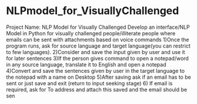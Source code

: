 # NLPmodel_for_VisuallyChallenged

Project Name: NLP Model for Visually Challenged
Develop an interface/NLP Model in Python for visually challenged 
people/illiterate people where emails can be sent with attachments based on 
voice commands
1)Once the program runs, ask for source language and target language(you can 
restrict to
few languages).
2)Consider and save the input given by user and use it for later sentences
3)If the person gives command to open a notepad/word in any source 
language, translate
it to English and open a notepad
4)Convert and save the sentences given by user in the target language to the 
notepad with
a name on Desktop
5)After saving ask if an email has to be sent or just save and exit (return to 
input seeking
stage)
6) If email is required, ask for To address and attach this saved and 
the email should be sen
